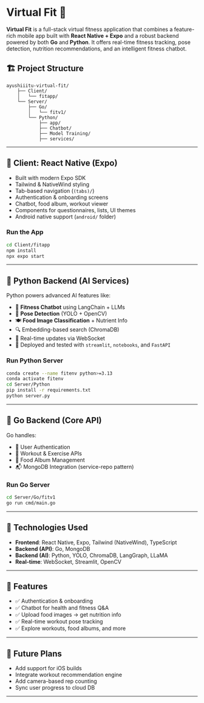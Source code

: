 # Virtual Fit 💪

**Virtual Fit** is a full-stack virtual fitness application that combines a feature-rich mobile app built with **React Native + Expo** and a robust backend powered by both **Go** and **Python**. It offers real-time fitness tracking, pose detection, nutrition recommendations, and an intelligent fitness chatbot.

## 🏗️ Project Structure

```
ayushiiitu-virtual-fit/
    ├── Client/
    │   └── fitapp/
    └── Server/
        ├── Go/
        │   └── fitv1/
        └── Python/
            ├── app/
            ├── Chatbot/
            ├── Model Training/
            ├── services/
````
---

## 📱 Client: React Native (Expo)

- Built with modern Expo SDK
- Tailwind & NativeWind styling
- Tab-based navigation (`(tabs)/`)
- Authentication & onboarding screens
- Chatbot, food album, workout viewer
- Components for questionnaires, lists, UI themes
- Android native support (`android/` folder)

### Run the App

```bash
cd Client/fitapp
npm install
npx expo start
````

---

## 🧠 Python Backend (AI Services)

Python powers advanced AI features like:

* 🤖 **Fitness Chatbot** using LangChain + LLMs
* 📸 **Pose Detection** (YOLO + OpenCV)
* 🍽️ **Food Image Classification** + Nutrient Info
* 🔍 Embedding-based search (ChromaDB)
* 📡 Real-time updates via WebSocket
* 🧪 Deployed and tested with `streamlit`, `notebooks`, and `FastAPI`

### Run Python Server

```bash
conda create --name fitenv python>=3.13
conda activate fitenv
cd Server/Python
pip install -r requirements.txt
python server.py
```

---

## 🚀 Go Backend (Core API)

Go handles:

* 🔐 User Authentication
* 🧾 Workout & Exercise APIs
* 🍔 Food Album Management
* 📬 MongoDB Integration (service-repo pattern)

### Run Go Server

```bash
cd Server/Go/fitv1
go run cmd/main.go
```

---

## 🔧 Technologies Used

* **Frontend**: React Native, Expo, Tailwind (NativeWind), TypeScript
* **Backend (API)**: Go, MongoDB
* **Backend (AI)**: Python, YOLO, ChromaDB, LangGraph, LLaMA
* **Real-time**: WebSocket, Streamlit, OpenCV
---

## 🧪 Features

* ✅ Authentication & onboarding
* ✅ Chatbot for health and fitness Q\&A
* ✅ Upload food images → get nutrition info
* ✅ Real-time workout pose tracking
* ✅ Explore workouts, food albums, and more

---

## 📂 Future Plans

* Add support for iOS builds
* Integrate workout recommendation engine
* Add camera-based rep counting
* Sync user progress to cloud DB

---
